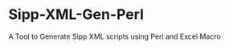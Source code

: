 Sipp-XML-Gen-Perl
=================

A Tool to Generate Sipp XML scripts using Perl and Excel Macro

